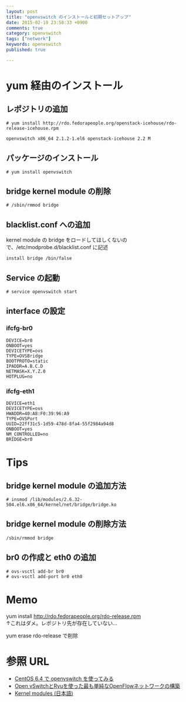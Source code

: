 ```yaml
---
layout: post
title: "openvswitch のインストールと初期セットアップ"
date: 2015-02-19 23:58:33 +0900
comments: true
category: openvswitch
tags: ["network"]
keywords: openvswitch
published: true

---
```


yum 経由のインストール
====


レポジトリの追加
----

```
# yum install http://rdo.fedorapeople.org/openstack-icehouse/rdo-release-icehouse.rpm

openvswitch x86_64 2.1.2-1.el6 openstack-icehouse 2.2 M
```


パッケージのインストール
----

```
# yum install openvswitch
```

bridge kernel module の削除
----

```
# /sbin/rmmod bridge
```


blacklist.conf への追加
----
kernel module の bridge をロードしてほしくないので、/etc/modprobe.d/blacklist.conf に記述

```
install bridge /bin/false
```

Service の起動
----

```
# service openvswitch start
```

interface の設定
----

### ifcfg-br0 

```
DEVICE=br0
ONBOOT=yes
DEVICETYPE=ovs
TYPE=OVSBridge
BOOTPROTO=static
IPADDR=A.B.C.D
NETMASK=X.Y.Z.0
HOTPLUG=no
```

### ifcfg-eth1 

```
DEVICE=eth1
DEVICETYPE=ovs
HWADDR=40:A8:F0:39:96:A9
TYPE=OVSPort
UUID=22ff31c5-1d59-478d-8fa4-55f2984a94d8
ONBOOT=yes
NM_CONTROLLED=no
BRIDGE=br0
```


Tips
====

bridge kernel module の追加方法
----

```
# insmod /lib/modules/2.6.32-504.el6.x86_64/kernel/net/bridge/bridge.ko
```


bridge kernel module の削除方法
----

```
/sbin/rmmod bridge
```

br0 の作成と eth0 の追加
----

```
# ovs-vsctl add-br br0
# ovs-vsctl add-port br0 eth0
```


Memo
====


yum install http://rdo.fedorapeople.org/rdo-release.rpm   
↑これはダメ。レポジトリ先が存在していない…

yum erase rdo-release で削除


参照 URL
====

* [CentOS 6.4 で openvswitch を使ってみる](http://qunisaki.blog.fc2.com/blog-entry-6.html)
* [Open vSwitchとRyuを使った最も単純なOpenFlowネットワークの構築](http://blog.hirokikana.com/?p=533)
* [Kernel modules (日本語)](https://wiki.archlinux.org/index.php/Kernel_modules_%28%E6%97%A5%E6%9C%AC%E8%AA%9E%29)